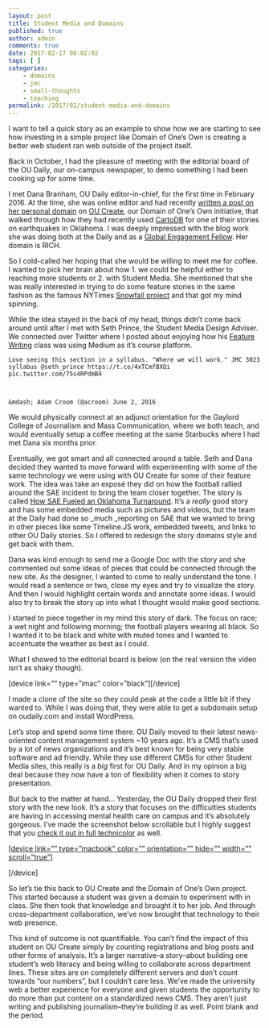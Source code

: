 ```yaml
---
layout: post
title: Student Media and Domains
published: true
author: admin
comments: true
date: 2017-02-17 08:02:02
tags: [ ]
categories:
    - domains
    - jmc
    - small-thoughts
    - teaching
permalink: /2017/02/student-media-and-domains
---
```

I want to tell a quick story as an example to show how we are starting to see how investing in a simple project like Domain of One&#8217;s Own is creating a better web student ran web outside of the project itself.

Back in October, I had the pleasure of meeting with the editorial board of the OU Daily, our on-campus newspaper, to demo something I had been cooking up for some time.

I met Dana Branham, OU Daily editor-in-chief, for the first time in February 2016. At the time, she was online editor and had recently [written a post on her personal domain][1] on [OU Create][2], our Domain of One&#8217;s Own initiative, that walked through how they had recently used [CartoDB][3] for one of their stories on earthquakes in Oklahoma. I was deeply impressed with the blog work she was doing both at the Daily and as a [Global Engagement Fellow][4]. Her domain is RICH.

So I cold-called her hoping that she would be willing to meet me for coffee. I wanted to pick her brain about how 1. we could be helpful either to reaching more students or 2. with Student Media. She mentioned that she was really interested in trying to do some feature stories in the same fashion as the famous NYTimes [Snowfall project][5] and that got my mind spinning.

While the idea stayed in the back of my head, things didn&#8217;t come back around until after I met with Seth Prince, the Student Media Design Adviser. We connected over Twitter where I posted about enjoying how his [Feature Writing][6] class was using Medium as it&#8217;s course platform.


  
    Love seeing this section in a syllabus. "Where we will work." JMC 3023 syllabus @seth_prince https://t.co/4xTCmfBXQi pic.twitter.com/75s4RPdmB4
  
  
  
    &mdash; Adam Croom (@acroom) June 2, 2016
  




We would physically connect at an adjunct orientation for the Gaylord College of Journalism and Mass Communication, where we both teach, and would eventually setup a coffee meeting at the same Starbucks where I had met Dana six months prior.

Eventually, we got smart and all connected around a table. Seth and Dana decided they wanted to move forward with experimenting with some of the same technology we were using with OU Create for some of their feature work. The idea was take an exposé they did on how the football rallied around the SAE incident to bring the team closer together. The story is called [How SAE Fueled an Oklahoma Turnaround][7]. It&#8217;s a _really_ good story and has some embedded media such as pictures and videos, but the team at the Daily had done so _much _reporting on SAE that we wanted to bring in other pieces like some Timeline.JS work, embedded tweets, and links to other OU Daily stories. So I offered to redesign the story domains style and get back with them.

Dana was kind enough to send me a Google Doc with the story and she commented out some ideas of pieces that could be connected through the new site. As the designer, I wanted to come to really understand the tone. I would read a sentence or two, close my eyes and try to visualize the story. And then I would highlight certain words and annotate some ideas. I would also try to break the story up into what I thought would make good sections.

[][8] 

I started to piece together in my mind this story of dark. The focus on race; a wet night and following morning; the football players wearing all black. So I wanted it to be black and white with muted tones and I wanted to accentuate the weather as best as I could.

What I showed to the editorial board is below (on the real version the video isn&#8217;t as shaky though).

[device link=&#8221;&#8221; type=&#8221;imac&#8221; color=&#8221;black&#8221;][/device]

I made a clone of the site so they could peak at the code a little bit if they wanted to. While I was doing that, they were able to get a subdomain setup on oudaily.com and install WordPress.

Let&#8217;s stop and spend some time there. OU Daily moved to their latest news-oriented content management system ~10 years ago. It&#8217;s a CMS that&#8217;s used by a lot of news organizations and it&#8217;s best known for being very stable software and ad friendly. While they use different CMSs for other Student Media sites, this really is a _big_ first for OU Daily. And in my opinion a big deal because they now have a ton of flexibility when it comes to story presentation.

But back to the matter at hand&#8230; Yesterday, the OU Daily dropped their first story with the new look. It&#8217;s a story that focuses on the difficulties students are having in accessing mental health care on campus and it&#8217;s absolutely gorgeous. I&#8217;ve made the screenshot below scrollable but I highly suggest that you [check it out in full technicolor][9] as well.

[[device link=&#8221;&#8221; type=&#8221;macbook&#8221; color=&#8221;&#8221; orientation=&#8221;&#8221; hide=&#8221;&#8221; width=&#8221;&#8221; scroll=&#8221;true&#8221;]][10] 

[/device]

So let&#8217;s tie this back to OU Create and the Domain of One&#8217;s Own project. This started because a student was given a domain to experiment with in class. She then took that knowledge and brought it to her job. And through cross-department collaboration, we&#8217;ve now brought that technology to their web presence.

This kind of outcome is not quantifiable. You can&#8217;t find the impact of this student on OU Create simply by counting registrations and blog posts and other forms of analysis. It&#8217;s a larger narrative&#8211;a story&#8211;about building one student&#8217;s web literacy and being willing to collaborate across department lines. These sites are on completely different servers and don&#8217;t count towards &#8220;our numbers&#8221;, but I couldn&#8217;t care less. We&#8217;ve made the university web a better experience for everyone and given students the opportunity to do more than put content on a standardized news CMS. They aren&#8217;t just writing and publishing journalism&#8211;they&#8217;re building it as well. Point blank and the period.

 [1]: http://danabranham.com/uncategorized/data-viz-earthquakes-in-oklahoma/
 [2]: http://create.ou.edu
 [3]: https://carto.com
 [4]: http://globalengagementfellows.com
 [5]: http://www.nytimes.com/projects/2012/snow-fall/#/?part=tunnel-creek
 [6]: https://medium.com/jmc-3023-feature-writing/jmc-3023-syllabus-4695c7113876?source=twitterShare-128b9f1f19b5-1464910971
 [7]: http://www.oudaily.com/sports/oklahoma-football-how-sae-fueled-an-ou-turnaround/article_3ea33fc4-a907-11e5-8980-9fb1c2b7a5b6.html
 [8]: https://i2.wp.com/backup.adamcroom.com/wp-content/uploads/2017/02/IMG_0148-2-e1487345951739.jpg?ssl=1
 [9]: http://projects.oudaily.com/mental-health-wait-times/
 [10]: https://backup.adamcroom.com/wp-content/uploads/2017/02/waitinggame.png